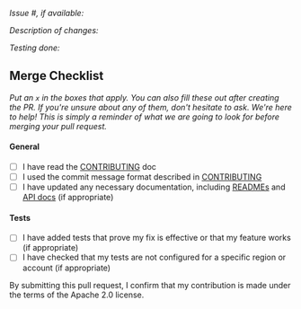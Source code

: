 *Issue #, if available:*

*Description of changes:*

*Testing done:*

## Merge Checklist

_Put an `x` in the boxes that apply. You can also fill these out after creating the PR. If you're unsure about any of them, don't hesitate to ask. We're here to help! This is simply a reminder of what we are going to look for before merging your pull request._

#### General

- [ ] I have read the [CONTRIBUTING](https://github.com/amazon-braket/amazon-braket-schemas-python/blob/main/CONTRIBUTING.md) doc
- [ ] I used the commit message format described in [CONTRIBUTING](https://github.com/amazon-braket/amazon-braket-schemas-python/blob/main/CONTRIBUTING.md#commit-your-change)
- [ ] I have updated any necessary documentation, including [READMEs](https://github.com/amazon-braket/amazon-braket-schemas-python/blob/main/README.md) and [API docs](https://github.com/amazon-braket/amazon-braket-schemas-python/blob/main/CONTRIBUTING.md#documentation-guidelines) (if appropriate)

#### Tests

- [ ] I have added tests that prove my fix is effective or that my feature works (if appropriate)
- [ ] I have checked that my tests are not configured for a specific region or account (if appropriate)

By submitting this pull request, I confirm that my contribution is made under the terms of the Apache 2.0 license.
